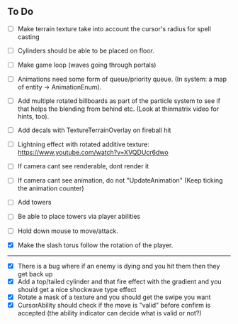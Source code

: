## To Do

- [ ] Make terrain texture take into account the cursor's radius for spell casting
- [ ] Cylinders should be able to be placed on floor.
- [ ] Make game loop (waves going through portals)
- [ ] Animations need some form of queue/priority queue. (In system: a map of entity -> AnimationEnum).
- [ ]  Add multiple rotated billboards as part of the particle system to see if that helps the blending from behind
  etc. (Look at thinmatrix video for hints, too).
- [ ]  Add decals with TextureTerrainOverlay on fireball hit
- [ ]  Lightning effect with rotated additive texture: https://www.youtube.com/watch?v=XVQDUcr6dwo
- [ ]  If camera cant see renderable, dont render it
- [ ]  If camera cant see animation, do not "UpdateAnimation" (Keep ticking the animation counter)
- [ ]  Add towers
- [ ]  Be able to place towers via player abilities


- [ ]  Hold down mouse to move/attack.
- [x]  Make the slash torus follow the rotation of the player.

----

- [x]  There is a bug where if an enemy is dying and you hit them then they get back up
- [x]  Add a top/tailed cylinder and that fire effect with the gradient and you should get a nice shockwave type
  effect
- [x]  Rotate a mask of a texture and you should get the swipe you want
- [x]  CursorAbility should check if the move is "valid" before confirm is accepted (the ability indicator can decide
  what is valid or not?)